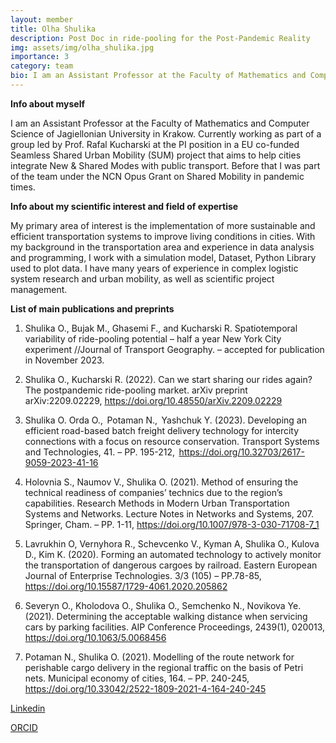 ```yaml
---
layout: member
title: Olha Shulika
description: Post Doc in ride-pooling for the Post-Pandemic Reality
img: assets/img/olha_shulika.jpg
importance: 3
category: team
bio: I am an Assistant Professor at the Faculty of Mathematics and Computer Science of Jagiellonian University in Krakow. Currently working as part of a group led by Prof. Rafal Kucharski at the PI position in a EU co-funded Seamless Shared Urban Mobility (SUM) project that aims to help cities integrate New & Shared Modes with public transport
---
```


**Info about myself** 

I am an Assistant Professor at the Faculty of Mathematics and Computer Science of Jagiellonian University in Krakow. Currently working as part of a group led by Prof. Rafal Kucharski at the PI position in a EU co-funded Seamless Shared Urban Mobility (SUM) project that aims to help cities integrate New & Shared Modes with public transport. Before that I was part of the team under the NCN Opus Grant on Shared Mobility in pandemic times.  

**Info about my scientific interest and field of expertise**

My primary area of interest is the implementation of more sustainable and efficient transportation systems to improve living conditions in cities. With my background in the transportation area and experience in data analysis and programming, I work with a simulation model, Dataset, Python Library used to plot data. I have many years of experience in complex logistic system research and urban mobility, as well as scientific project management.  

**List of main publications and preprints**
1. Shulika O., Bujak M., Ghasemi F., and Kucharski R. Spatiotemporal variability of ride-pooling potential – half a year New York City experiment //Journal of Transport Geography. – accepted for publication in November 2023. 

2. Shulika O., Kucharski R. (2022). Can we start sharing our rides again? The postpandemic ride-pooling market. arXiv preprint arXiv:2209.02229, https://doi.org/10.48550/arXiv.2209.02229 

3. Shulika O. Orda O.,  Potaman N.,  Yashchuk Y. (2023).  Developing an efficient road-based batch freight delivery technology for intercity connections with a focus on resource conservation. Transport Systems and Technologies, 41. – PP. 195-212,  https://doi.org/10.32703/2617-9059-2023-41-16 

4. Holovnia S., Naumov V., Shulika O. (2021).  Method of ensuring the technical readiness of companies’ technics due to the region’s capabilities. Research Methods in Modern Urban Transportation Systems and Networks. Lecture Notes in Networks and Systems, 207. Springer, Cham. – PP. 1-11, https://doi.org/10.1007/978-3-030-71708-7_1 

5. Lavrukhin O, Vernyhora R., Schevcenko V., Kyman A, Shulika O.,  Kulova D., Kim K. (2020). Forming an automated technology to actively monitor the transportation of dangerous cargoes by railroad. Eastern European Journal of Enterprise Technologies.  3/3 (105) – PP.78-85, https://doi.org/10.15587/1729-4061.2020.205862 

6. Severyn O., Kholodova O., Shulika O., Semchenko N., Novikova Ye. (2021). Determining the acceptable walking distance when servicing cars by parking facilities. AIP Conference Proceedings, 2439(1), 020013, https://doi.org/10.1063/5.0068456 

7. Potaman N., Shulika O. (2021). Modelling of the route network for perishable cargo delivery in the regional traffic on the basis of Petri nets. Municipal economy of cities, 164. – PP. 240-245, https://doi.org/10.33042/2522-1809-2021-4-164-240-245

[Linkedin](www.linkedin.com/in/olha-shulika)

[ORCID](https://orcid.org/0000-0002-1912-1115) 
